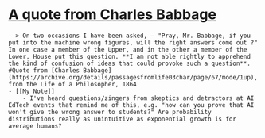 # [A quote from Charles Babbage](https://simonwillison.net/2025/Jul/2/charles-babbage/)
	- > On two occasions I have been asked, — "Pray, Mr. Babbage, if you put into the machine wrong figures, will the right answers come out ?" In one case a member of the Upper, and in the other a member of the Lower, House put this question. **I am not able rightly to apprehend the kind of confusion of ideas that could provoke such a question**. #Quote from [Charles Babbage](https://archive.org/details/passagesfromlife03char/page/67/mode/1up), Passages from the Life of a Philosopher, 1864
	- [[My Note]]
		- I've heard questions/zingers from skeptics and detractors at AI EdTech events that remind me of this, e.g. "how can you prove that AI won't give the wrong answer to students?" Are probability distributions really as unintuitive as exponential growth is for average humans?